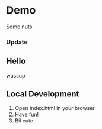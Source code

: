# Demo

Some nuts

### Update

## Hello

wassup

## Local Development

1. Open index.html in your browser.
2. Have fun!
3. Bil cute.